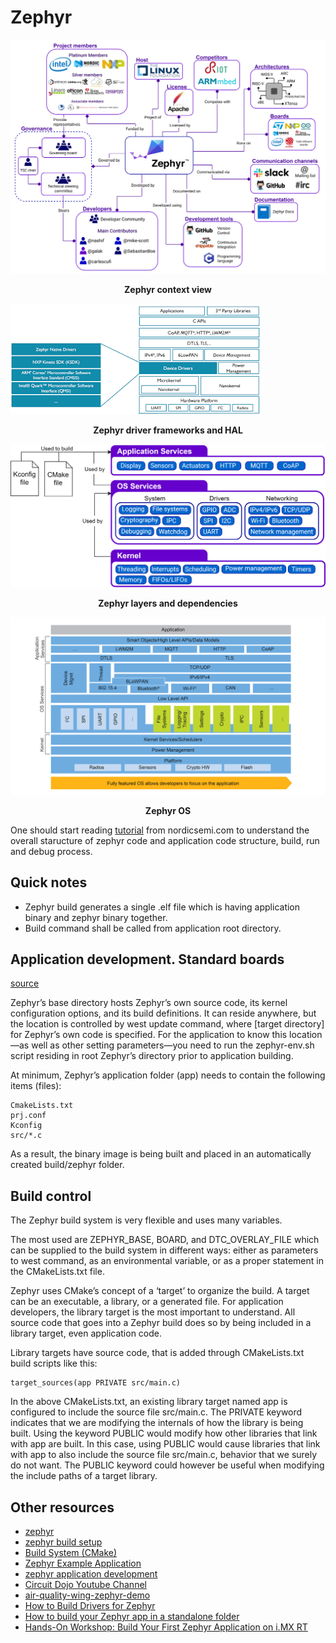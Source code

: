 
# Zephyr

![](image/Zephyr_context.png#center)
<p style="text-align:center; font-weight: bold">Zephyr context view</p>



![](image/zephyr_driver.png#center)
<p style="text-align:center; font-weight: bold">Zephyr driver frameworks and HAL</p>



![](image/zephyr_layers.png#center)
<p style="text-align:center; font-weight: bold">Zephyr layers and dependencies</p>



![](image/zephyr_os.png#center)
<p style="text-align:center; font-weight: bold">Zephyr OS</p>

<!-- <picture> 
<img src="image/zephyr_os.png" title="Zephyr OS">
</picture> -->

One should start reading [tutorial][nordicsemi_zephyr_app_dev] from nordicsemi.com to understand the overall staructure of zephyr code and application code structure, build, run and debug process.

## Quick notes
- Zephyr build generates a single .elf file which is having application binary and zephyr binary together.
- Build command shall be called from application root directory.

## Application development. Standard boards 

[source][softserveinc_note]

Zephyr’s base directory hosts Zephyr’s own source code, its kernel configuration options, and its build definitions. It can reside anywhere, but the location is controlled by west update command, where [target directory] for Zephyr’s own code is specified. For the application to know this location—as well as other setting parameters—you need to run the zephyr-env.sh script residing in root Zephyr’s directory prior to application building.

At minimum, Zephyr’s application folder (app) needs to contain the following items (files):

```
CmakeLists.txt
prj.conf
Kconfig
src/*.c
```
As a result, the binary image is being built and placed in an automatically created build/zephyr folder.

## Build control

The Zephyr build system is very flexible and uses many variables.

The most used are ZEPHYR_BASE, BOARD, and DTC_OVERLAY_FILE which can be supplied to the build system in different ways: either as parameters to west command, as an environmental variable, or as a proper statement in the CMakeLists.txt file.

Zephyr uses CMake’s concept of a ‘target’ to organize the build. A target can be an executable, a library, or a generated file. For application developers, the library target is the most important to understand. All source code that goes into a Zephyr build does so by being included in a library target, even application code.

Library targets have source code, that is added through CMakeLists.txt build scripts like this:

```
target_sources(app PRIVATE src/main.c)
```

In the above CMakeLists.txt, an existing library target named app is configured to include the source file src/main.c. The PRIVATE keyword indicates that we are modifying the internals of how the library is being built. Using the keyword PUBLIC would modify how other libraries that link with app are built. In this case, using PUBLIC would cause libraries that link with app to also include the source file src/main.c, behavior that we surely do not want. The PUBLIC keyword could however be useful when modifying the include paths of a target library.

## Other resources
- [zephyr](https://github.com/zephyrproject-rtos/zephyr)
- [zephyr build setup](https://docs.zephyrproject.org/latest/develop/getting_started/index.html)
- [Build System (CMake)](https://docs.zephyrproject.org/latest/build/cmake/index.html)
- [Zephyr Example Application](https://github.com/zephyrproject-rtos/example-application)
- [zephyr application development](https://docs.zephyrproject.org/latest/develop/application/index.html#build-an-application)
- [Circuit Dojo Youtube Channel](https://www.youtube.com/c/CircuitDojo)
- [air-quality-wing-zephyr-demo](https://github.com/circuitdojo/air-quality-wing-zephyr-demo/tree/main/basic)
- [How to Build Drivers for Zephyr](https://interrupt.memfault.com/blog/building-drivers-on-zephyr)
- [How to build your Zephyr app in a standalone folder](https://blog.golioth.io/how-to-build-your-zephyr-app-in-a-standalone-folder/) 
- [Hands-On Workshop: Build Your First Zephyr Application on i.MX RT](https://www.nxp.com/docs/en/training-reference-material/BUILD-YOUR-FIRST-ZEPHYR-APPLICATION-ON-I.MX-RT.pdf)

<!-- References -->
[nordicsemi_zephyr_app_dev]: https://developer.nordicsemi.com/nRF_Connect_SDK/doc/2.0.0/zephyr/develop/application/index.html
[softserveinc_note]: https://www.softserveinc.com/de-de/blog/zephyr-rtos-application-development